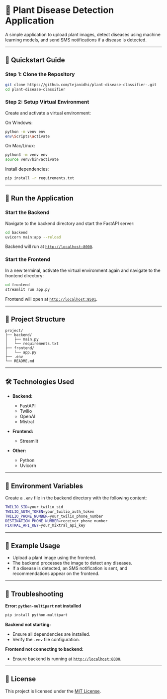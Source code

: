 # 🌿 Plant Disease Detection Application

A simple application to upload plant images, detect diseases using machine learning models, and send SMS notifications if a disease is detected.

---

## 🚀 Quickstart Guide

### Step 1: Clone the Repository
```bash
git clone https://github.com/tejanidhi/plant-disease-classifier-.git
cd plant-disease-classifier
```

### Step 2: Setup Virtual Environment

Create and activate a virtual environment:

On Windows:
```bash
python -m venv env
env\Scripts\activate
```

On Mac/Linux:
```bash
python3 -m venv env
source venv/bin/activate
```

Install dependencies:
```bash
pip install -r requirements.txt
```

---

## 🚧 Run the Application

### Start the Backend

Navigate to the backend directory and start the FastAPI server:
```bash
cd backend
uvicorn main:app --reload
```

Backend will run at [`http://localhost:8000`](http://localhost:8000).

### Start the Frontend

In a new terminal, activate the virtual environment again and navigate to the frontend directory:
```bash
cd frontend
streamlit run app.py
```

Frontend will open at [`http://localhost:8501`](http://localhost:8501).

---

## 📂 Project Structure
```
project/
├── backend/
│   ├── main.py
│   └── requirements.txt
├── frontend/
│   └── app.py
├── .env
└── README.md
```

---

## 🛠️ Technologies Used

- **Backend:**
  - FastAPI
  - Twilio
  - OpenAI
  - Mistral

- **Frontend:**
  - Streamlit

- **Other:**
  - Python
  - Uvicorn

---

## 🌱 Environment Variables

Create a `.env` file in the backend directory with the following content:

```bash
TWILIO_SID=your_twilio_sid
TWILIO_AUTH_TOKEN=your_twilio_auth_token
TWILIO_PHONE_NUMBER=your_twilio_phone_number
DESTINATION_PHONE_NUMBER=receiver_phone_number
PIXTRAL_API_KEY=your_mixtral_api_key
```

---

## 🧪 Example Usage
- Upload a plant image using the frontend.
- The backend processes the image to detect any diseases.
- If a disease is detected, an SMS notification is sent, and recommendations appear on the frontend.

---

## 🐛 Troubleshooting

**Error: `python-multipart` not installed**
```bash
pip install python-multipart
```

**Backend not starting:**
- Ensure all dependencies are installed.
- Verify the `.env` file configuration.

**Frontend not connecting to backend:**
- Ensure backend is running at [`http://localhost:8000`](http://localhost:8000).

---

## 📜 License

This project is licensed under the [MIT License](LICENSE).

